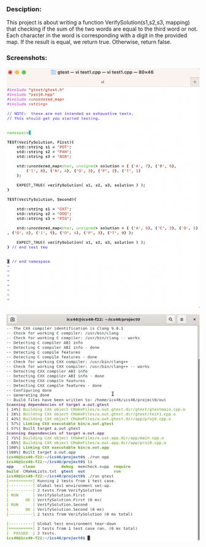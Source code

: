 ### Desciption:

This project is about writing a function VerifySolution(s1,s2,s3, mapping) that checking if the sum of the two words are equal to the third word or not. Each character in the word is corresponding with a digit in the provided map. If the result is equal, we return true. Otherwise, return false.


### Screenshots:

![Project 0 - Code](Proj0.png)

![Project 0 - Program](Project0.png)